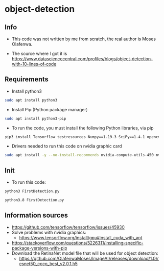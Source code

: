 # object-detection
## Info
* This code was not written by me from scratch, the real author is Moses Olafenwa.  

* The source where I got it is https://www.datasciencecentral.com/profiles/blogs/object-detection-with-10-lines-of-code

## Requirements
* Install python3
```bash
sudo apt install python3
```
* Install Pip (Python package manager)
```bash
sudo apt install python3-pip
```

* To run the code, you must install the following Python libraries, via pip
```bash
pip3 install Tensorflow testresources Numpy==1.19.3 SciPy==1.4.1 opencv-python Pillow Matplotlib==3.3.2 H5py Keras ImageAI
```

* Drivers needed to run this code on nvidia graphic card
```bash
sudo apt install -y --no-install-recommends nvidia-compute-utils-450 nvidia-dkms-450 nvidia-driver-450 nvidia-kernel-common-450 nvidia-kernel-source-450 nvidia-utils-450 libnvinfer7=7.1.3-1+cuda11.0 libnvinfer-dev=7.1.3-1+cuda11.0 libnvinfer-plugin7=7.1.3-1+cuda11.0
```

## Init
* To run this code:
```bash
python3 FirstDetection.py
```

```bash
python3.8 FirstDetection.py
```

## Information sources
* <https://github.com/tensorflow/tensorflow/issues/45930>
* Solve problems with nvidia graphics: 
  * <https://www.tensorflow.org/install/gpu#install_cuda_with_apt>
* <https://stackoverflow.com/questions/5226311/installing-specific-package-versions-with-pip>
* Download the RetinaNet model file that will be used for object detection:
  * <https://github.com/OlafenwaMoses/ImageAI/releases/download/1.0/resnet50_coco_best_v2.0.1.h5>
